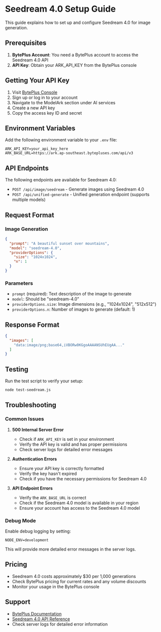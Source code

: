 # Seedream 4.0 Setup Guide

This guide explains how to set up and configure Seedream 4.0 for image generation.

## Prerequisites

1. **BytePlus Account**: You need a BytePlus account to access the Seedream 4.0 API
2. **API Key**: Obtain your ARK_API_KEY from the BytePlus console

## Getting Your API Key

1. Visit [BytePlus Console](https://console.byteplus.com)
2. Sign up or log in to your account
3. Navigate to the ModelArk section under AI services
4. Create a new API key
5. Copy the access key ID and secret

## Environment Variables

Add the following environment variable to your `.env` file:

```env
ARK_API_KEY=your_api_key_here
ARK_BASE_URL=https://ark.ap-southeast.bytepluses.com/api/v3
```

## API Endpoints

The following endpoints are available for Seedream 4.0:

- `POST /api/image/seedream` - Generate images using Seedream 4.0
- `POST /api/unified-generate` - Unified generation endpoint (supports multiple models)

## Request Format

### Image Generation

```json
{
  "prompt": "A beautiful sunset over mountains",
  "model": "seedream-4.0",
  "providerOptions": {
    "size": "1024x1024",
    "n": 1
  }
}
```

### Parameters

- `prompt` (required): Text description of the image to generate
- `model`: Should be "seedream-4.0"
- `providerOptions.size`: Image dimensions (e.g., "1024x1024", "512x512")
- `providerOptions.n`: Number of images to generate (default: 1)

## Response Format

```json
{
  "images": [
    "data:image/png;base64,iVBORw0KGgoAAAANSUhEUgAA..."
  ]
}
```

## Testing

Run the test script to verify your setup:

```bash
node test-seedream.js
```

## Troubleshooting

### Common Issues

1. **500 Internal Server Error**
   - Check if `ARK_API_KEY` is set in your environment
   - Verify the API key is valid and has proper permissions
   - Check server logs for detailed error messages

2. **Authentication Errors**
   - Ensure your API key is correctly formatted
   - Verify the key hasn't expired
   - Check if you have the necessary permissions for Seedream 4.0

3. **API Endpoint Errors**
   - Verify the `ARK_BASE_URL` is correct
   - Check if the Seedream 4.0 model is available in your region
   - Ensure your account has access to the Seedream 4.0 model

### Debug Mode

Enable debug logging by setting:

```env
NODE_ENV=development
```

This will provide more detailed error messages in the server logs.

## Pricing

- Seedream 4.0 costs approximately $30 per 1,000 generations
- Check BytePlus pricing for current rates and any volume discounts
- Monitor your usage in the BytePlus console

## Support

- [BytePlus Documentation](https://docs.byteplus.com)
- [Seedream 4.0 API Reference](https://apidog.com/blog/seedream-4-0-how-access-its-api/)
- Check server logs for detailed error information
